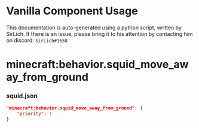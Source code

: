 # Vanilla Component Usage
This documentation is auto-generated using a python script, written by SirLich. If there is an issue, please bring it to his attention by contacting him on discord: `SirLich#1658`

# minecraft:behavior.squid_move_away_from_ground
### squid.json
```JSON
"minecraft:behavior.squid_move_away_from_ground": {
    "priority": 1
}
```

